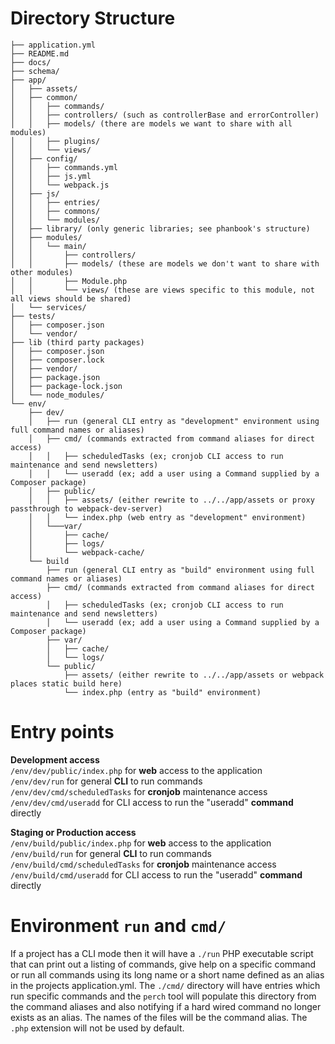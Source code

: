 # Directory Structure

```
├── application.yml
├── README.md
├── docs/
├── schema/
├── app/
│   ├── assets/
│   ├── common/
│   │   ├── commands/
│   │   ├── controllers/ (such as controllerBase and errorController)
│   │   ├── models/ (there are models we want to share with all modules)
│   │   ├── plugins/
│   │   └── views/
│   ├── config/
│   │   ├── commands.yml
│   │   ├── js.yml
│   │   └── webpack.js
│   ├── js/
│   │   ├── entries/
│   │   ├── commons/
│   │   └── modules/
│   ├── library/ (only generic libraries; see phanbook's structure)
│   ├── modules/
│   │   └── main/
│   │       ├── controllers/
│   │       ├── models/ (these are models we don't want to share with other modules)
│   │       ├── Module.php
│   │       └── views/ (these are views specific to this module, not all views should be shared)
│   └── services/
├── tests/
│   ├── composer.json
│   └── vendor/
├── lib (third party packages)
│   ├── composer.json
│   ├── composer.lock
│   ├── vendor/
│   ├── package.json
│   ├── package-lock.json
│   └── node_modules/
└── env/
    ├── dev/
    │   ├── run (general CLI entry as "development" environment using full command names or aliases)
    │   ├── cmd/ (commands extracted from command aliases for direct access)
    │   │   ├── scheduledTasks (ex; cronjob CLI access to run maintenance and send newsletters)
    │   │   └── useradd (ex; add a user using a Command supplied by a Composer package)
    │   ├── public/
    │   │   ├── assets/ (either rewrite to ../../app/assets or proxy passthrough to webpack-dev-server)
    │   │   └── index.php (web entry as "development" environment)
    │   └───var/
    │       ├── cache/
    │       ├── logs/
    │       └── webpack-cache/
    └── build
        ├── run (general CLI entry as "build" environment using full command names or aliases)
        ├── cmd/ (commands extracted from command aliases for direct access)
        │   ├── scheduledTasks (ex; cronjob CLI access to run maintenance and send newsletters)
        │   └── useradd (ex; add a user using a Command supplied by a Composer package)
        ├── var/
        │   ├── cache/
        │   └── logs/
        └── public/
            ├── assets/ (either rewrite to ../../app/assets or webpack places static build here)
            └── index.php (entry as "build" environment)
```

# Entry points

**Development access**  
`/env/dev/public/index.php` for **web** access to the application  
`/env/dev/run` for general **CLI** to run commands  
`/env/dev/cmd/scheduledTasks` for **cronjob** maintenance access  
`/env/dev/cmd/useradd` for CLI access to run the "useradd" **command** directly  

**Staging or Production access**  
`/env/build/public/index.php` for **web** access to the application  
`/env/build/run` for general **CLI** to run commands  
`/env/build/cmd/scheduledTasks` for **cronjob** maintenance access  
`/env/build/cmd/useradd` for CLI access to run the "useradd" **command** directly  

# Environment `run` and `cmd/`

If a project has a CLI mode then it will have a `./run` PHP executable script that can print out a listing of commands, give help on a specific command or run all commands using its long name or a short name defined as an alias in the projects application.yml.  The `./cmd/` directory will have entries which run specific commands and the `perch` tool will populate this directory from the command aliases and also notifying if a hard wired command no longer exists as an alias.  The names of the files will be the command alias.  The `.php` extension will not be used by default.

